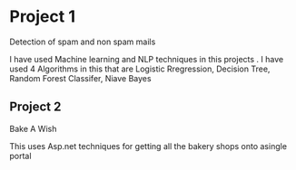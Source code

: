 
# Project 1

Detection of spam and non spam mails

I have used Machine learning and NLP techniques in this projects . I have used 4 Algorithms in this that are Logistic Rregression, Decision Tree, Random Forest Classifer, Niave Bayes

## Project 2

Bake A Wish 

 This uses Asp.net techniques for getting all the bakery shops onto asingle portal
